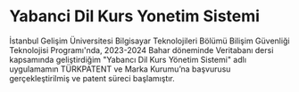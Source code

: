 # Yabanci Dil Kurs Yonetim Sistemi
İstanbul Gelişim Üniversitesi Bilgisayar Teknolojileri Bölümü Bilişim Güvenliği Teknolojisi Programı'nda, 2023-2024 Bahar döneminde Veritabanı dersi kapsamında geliştirdiğim "Yabancı Dil Kurs Yönetim Sistemi" adlı uygulamamın TÜRKPATENT ve Marka Kurumu’na başvurusu gerçekleştirilmiş ve patent süreci başlamıştır.
